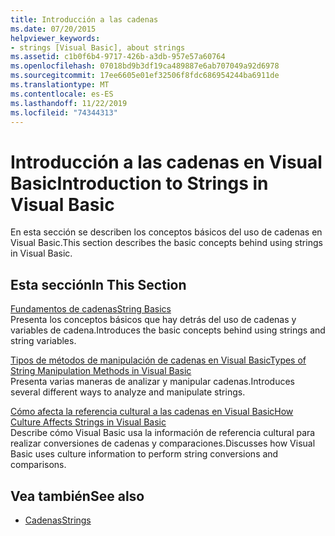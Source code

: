 ```yaml
---
title: Introducción a las cadenas
ms.date: 07/20/2015
helpviewer_keywords:
- strings [Visual Basic], about strings
ms.assetid: c1b0f6b4-9717-426b-a3db-957e57a60764
ms.openlocfilehash: 07018bd9b3df19ca489887e6ab707049a92d6978
ms.sourcegitcommit: 17ee6605e01ef32506f8fdc686954244ba6911de
ms.translationtype: MT
ms.contentlocale: es-ES
ms.lasthandoff: 11/22/2019
ms.locfileid: "74344313"
---
```

# <a name="introduction-to-strings-in-visual-basic"></a><span data-ttu-id="86c8c-102">Introducción a las cadenas en Visual Basic</span><span class="sxs-lookup"><span data-stu-id="86c8c-102">Introduction to Strings in Visual Basic</span></span>
<span data-ttu-id="86c8c-103">En esta sección se describen los conceptos básicos del uso de cadenas en Visual Basic.</span><span class="sxs-lookup"><span data-stu-id="86c8c-103">This section describes the basic concepts behind using strings in Visual Basic.</span></span>  
  
## <a name="in-this-section"></a><span data-ttu-id="86c8c-104">Esta sección</span><span class="sxs-lookup"><span data-stu-id="86c8c-104">In This Section</span></span>  
 [<span data-ttu-id="86c8c-105">Fundamentos de cadenas</span><span class="sxs-lookup"><span data-stu-id="86c8c-105">String Basics</span></span>](../../../../visual-basic/programming-guide/language-features/strings/string-basics.md)  
 <span data-ttu-id="86c8c-106">Presenta los conceptos básicos que hay detrás del uso de cadenas y variables de cadena.</span><span class="sxs-lookup"><span data-stu-id="86c8c-106">Introduces the basic concepts behind using strings and string variables.</span></span>  
  
 [<span data-ttu-id="86c8c-107">Tipos de métodos de manipulación de cadenas en Visual Basic</span><span class="sxs-lookup"><span data-stu-id="86c8c-107">Types of String Manipulation Methods in Visual Basic</span></span>](../../../../visual-basic/programming-guide/language-features/strings/types-of-string-manipulation-methods.md)  
 <span data-ttu-id="86c8c-108">Presenta varias maneras de analizar y manipular cadenas.</span><span class="sxs-lookup"><span data-stu-id="86c8c-108">Introduces several different ways to analyze and manipulate strings.</span></span>  
  
 [<span data-ttu-id="86c8c-109">Cómo afecta la referencia cultural a las cadenas en Visual Basic</span><span class="sxs-lookup"><span data-stu-id="86c8c-109">How Culture Affects Strings in Visual Basic</span></span>](../../../../visual-basic/programming-guide/language-features/strings/how-culture-affects-strings.md)  
 <span data-ttu-id="86c8c-110">Describe cómo Visual Basic usa la información de referencia cultural para realizar conversiones de cadenas y comparaciones.</span><span class="sxs-lookup"><span data-stu-id="86c8c-110">Discusses how Visual Basic uses culture information to perform string conversions and comparisons.</span></span>  
  
## <a name="see-also"></a><span data-ttu-id="86c8c-111">Vea también</span><span class="sxs-lookup"><span data-stu-id="86c8c-111">See also</span></span>

- [<span data-ttu-id="86c8c-112">Cadenas</span><span class="sxs-lookup"><span data-stu-id="86c8c-112">Strings</span></span>](../../../../visual-basic/programming-guide/language-features/strings/index.md)
